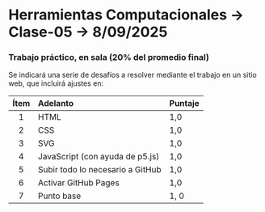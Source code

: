 # Herramientas Computacionales → Clase-05 → 8/09/2025

### Trabajo práctico, en sala (20% del promedio final)

Se indicará una serie de desafíos a resolver mediante el trabajo en un sitio web, que incluirá ajustes en: 

| Ítem | Adelanto | Puntaje |
|:----:|:---------|:--------|
| 1 | HTML | 1,0 |
| 2 | CSS | 1,0|
| 3 | SVG | 1,0 |
| 4 | JavaScript (con ayuda de p5.js) | 1,0 |
| 5 | Subir todo lo necesario a GitHub | 1,0 |
| 6 | Activar GitHub Pages | 1,0 |
| 7 | Punto base | 1, 0 |